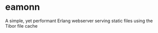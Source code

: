 # eamonn
 A simple, yet performant Erlang webserver serving static files using the Tibor file cache
